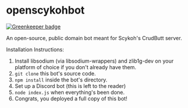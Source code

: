 # openscykohbot

[![Greenkeeper badge](https://badges.greenkeeper.io/coltongit/openscykohbot.svg)](https://greenkeeper.io/)

An open-source, public domain bot meant for Scykoh's CrudButt server.

Installation Instructions:
1. Install libsodium (via libsodium-wrappers) and zlib1g-dev on your platform of choice if you don't already have them.
2. `git clone` this bot's source code.
3. `npm install` inside the bot's directory.
4. Set up a Discord bot (this is left to the reader)
5. `node index.js` when everything's been done.
6. Congrats, you deployed a full copy of this bot!

